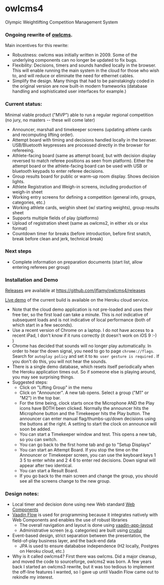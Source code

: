 # owlcms4
Olympic Weightlifting Competition Management System 

### Ongoing rewrite of [owlcms](https://owlcms2.sourceforge.io/#!index.md).

Main incentives for this rewrite:
- Robustness: owlcms was initially written in 2009. Some of the underlying components can no longer be updated to fix bugs.
- Flexibility: Decisions, timers and sounds handled locally in the browser.  This will enable running the main system in the cloud for those who wish to, and will reduce or eliminate the need for ethernet cables.
- Simplify the design.  Many things that had to be painstakingly coded in the original version are now built-in modern frameworks (database handling and sophisticated user interfaces for example.)

### Current status: 
Minimal viable product ("MVP") able to run a regular regional competition (no jury, no masters -- these will come later)
- Announcer, marshall and timekeeper screens (updating athlete cards and recomputing lifting order).
- Attempt board with timing and decisions handled locally in the browser. USB/Bluetooth keypresses are processed directly in the browser for refereeing.
- Athlete-facing board (same as attempt board, but with decision display reversed to match referee positions as seen from platform).  Either the attempt board or the athlete-facing board can be used with USB or bluetooth keypads to enter referee decisions.
- Group results board for public or warm-up room display.  Shows decision lights.
- Athlete Registration and Weigh-in screens, including production of weigh-in sheet
- Working entry screens for defining a competition (general info, groups, categories, etc.)
- Working athlete cards, weighin sheet (w/ starting weights), group results sheet
- Supports multiple fields of play (platforms)
- Upload of registration sheet (same as owlcms2, in either xls or xlsx format)
- Countdown timer for breaks (before introduction, before first snatch, break before clean and jerk, technical break)

### Next steps
- Complete information on preparation documents (start list, allow entering referees per group)

### Installation and Demo
[Releases](https://github.com/jflamy/owlcms4/releases) are available at https://github.com/jflamy/owlcms4/releases

[Live demo](https://owlcms4.herokuapp.com) of the current build is available on the Heroku cloud service.
- Note that the cloud demo application is not pre-loaded and uses their free tier, so the first load can take a minute. This is *not* indicative of subsequent loads and is not indicative of local performance (both of which start in a few seconds).
- Use a recent version of Chrome on a laptop.  I do not have access to a recent iPad, I don't know if it runs correctly (it doesn't work on iOS 9 :-) )
- Chrome has decided that sounds will no longer play automatically.  In order to hear the down signal, you need to go to page ``chrome://flags``. Search for ``autoplay policy`` and set it to ``No user gesture is required`` .  If you don't do this, you will not hear the sounds.
- There is a single demo database, which resets itself periodically when the Heroku application times out. So if someone else is playing around, you may see surprising things.
- Suggested steps:
    - Click on "Lifting Group" in the menu
    - Click on "Announcer". A new tab opens.  Select a group ("M1" or "M2") in the top bar.
    - For the time being, clock starts once the Microphone AND the Play icons have BOTH been clicked. Normally the announcer hits the Microphone button and the Timekeeper hits the Play button.  The announcer can enter manual flag/thumbs-up/down decisions using the buttons at the right.  A setting to start the clock on announce will soon be added.
    - You can start a Timekeeper window and test. This opens a new tab, so you can switch.
    - You can go back to the first home tab and go to "Setup Displays"
    - You can start an Attempt Board.  If you stop the time on the Announcer or Timekeeper screen, you can use the keyboard keys 1 3 5 to enter white and 2 4 6 to enter red decisions.  Down signal will appear after two identical.
    - You can start a Result Board.
    - If you go back to the main screen and change the group, you should see all the screens change to the new group.


### Design notes:
- Local timer and decision done using new Web standard [Web Components](https://www.webcomponents.org/introduction)
- [Vaadin Flow](https://vaadin.com/flow) is used for programming because it integrates natively with Web Components and enables the use of robust libraries
    - The overall navigation and layout is done using [vaadin-app-layout](https://github.com/appreciated/vaadin-app-layout)
    - Administrative screen (e.g. categories) are built using [crudui](https://github.com/alejandro-du/crudui)
- Event-based design, strict separation between the presentation, the field-of-play business layer, and the back-end data
    - JPA is used to ensure datababse independence (H2 locally, Postgres on Heroku cloud, etc.)
- Why is it called owlcms4? First there was owlcms. Did a major cleanup, and moved the code to sourceforge, owlcms2 was born. A few years back I started an owlcms3 rewrite, but it was too tedious to implement the off-line features I wanted, so I gave up until Vaadin Flow came out to rekindle my interest.

